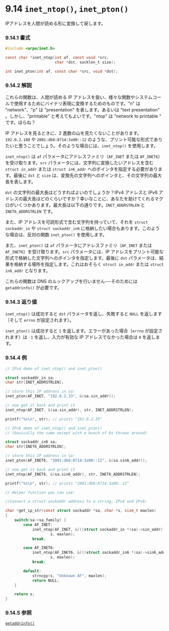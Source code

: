 # 9.14 `inet_ntop()`, `inet_pton()`

IPアドレスを人間が読める形に変換して戻します。

### 9.14.1 書式

```c
#include <arpa/inet.h>

const char *inet_ntop(int af, const void *src,
                      char *dst, socklen_t size);

int inet_pton(int af, const char *src, void *dst);
```

### 9.14.2 解説

これらの関数は、人間が読める IP アドレスを扱い、様々な関数やシステムコールで使用するためにバイナリ表現に変換するためのものです。"n" は "network"、"p" は "presentation" を表します。あるいは "text presentation" 。しかし、"printable" と考えてもよいです。"ntop" は "network to printable " です。ほらね？

IP アドレスを見るときに、2 進数の山を見たくないことがあります。`192.0.2.180` や `2001:db8:8714:3a90::12` のような、プリント可能な形式でありたいと思うことでしょう。そのような場合には、`inet_ntop()` を使用します。

`inet_ntop()` は `af` パラメータにアドレスファミリ（`AF_INET` または `AF_INET6`）を受け取ります。`src` パラメータには、文字列に変換したいアドレスを含む `struct in_addr` または `struct in6_addr` へのポインタを指定する必要があります。最後に `dst` と `size` は、変換先の文字列へのポインタと、その文字列の最大長を表します。

`dst` の文字列の最大長はどうすればよいのでしょうか？IPv4 アドレスと IPv6 アドレスの最大長はどのくらいですか？幸いなことに、あなたを助けてくれるマクロがいくつかあります。最大長は以下の通りです。`INET_ADDRSTRLEN` と `INET6_ADDRSTRLEN` です。

また、IP アドレスを可読形式で含む文字列を持っていて、それを `struct sockaddr_in` や `struct sockaddr_in6` に格納したい場合もあります。このような場合は、反対の関数 `inet_pton()` を使用します。

また、`inet_pton()` は `af` パラメータにアドレスファミリ（`AF_INET` または `AF_INET6`）を受け取ります。`src` パラメータには、IP アドレスをプリント可能な形式で格納した文字列へのポインタを指定します。最後に `dst` パラメータは、結果を格納する場所を指定します。これはおそらく `struct in_addr` または `struct in6_addr` となります。

これらの関数は DNS のルックアップを行いません---そのためには `getaddrinfo()` が必要です。

### 9.14.3 返り値

`inet_ntop()` は成功すると `dst` パラメータを返し、失敗すると `NULL` を返します（そして `errno` が設定されます）。

`inet_pton()` は成功すると `1` を返します。エラーがあった場合（`errno` が設定されます）は `-1` を返し、入力が有効な IP アドレスでなかった場合は `0` を返します。

### 9.14.4 例

```c
// IPv4 demo of inet_ntop() and inet_pton()

struct sockaddr_in sa;
char str[INET_ADDRSTRLEN];

// store this IP address in sa:
inet_pton(AF_INET, "192.0.2.33", &(sa.sin_addr));

// now get it back and print it
inet_ntop(AF_INET, &(sa.sin_addr), str, INET_ADDRSTRLEN);

printf("%s\n", str); // prints "192.0.2.33"
```

```c
// IPv6 demo of inet_ntop() and inet_pton()
// (basically the same except with a bunch of 6s thrown around)

struct sockaddr_in6 sa;
char str[INET6_ADDRSTRLEN];

// store this IP address in sa:
inet_pton(AF_INET6, "2001:db8:8714:3a90::12", &(sa.sin6_addr));

// now get it back and print it
inet_ntop(AF_INET6, &(sa.sin6_addr), str, INET6_ADDRSTRLEN);

printf("%s\n", str); // prints "2001:db8:8714:3a90::12"
```

```c
// Helper function you can use:

//Convert a struct sockaddr address to a string, IPv4 and IPv6:

char *get_ip_str(const struct sockaddr *sa, char *s, size_t maxlen)
{
    switch(sa->sa_family) {
        case AF_INET:
            inet_ntop(AF_INET, &(((struct sockaddr_in *)sa)->sin_addr),
                    s, maxlen);
            break;

        case AF_INET6:
            inet_ntop(AF_INET6, &(((struct sockaddr_in6 *)sa)->sin6_addr),
                    s, maxlen);
            break;

        default:
            strncpy(s, "Unknown AF", maxlen);
            return NULL;
    }

    return s;
}
```

### 9.14.5 参照

[`getaddrinfo()`](#getaddrinfoman)
